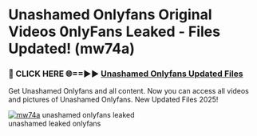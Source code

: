 # Unashamed Onlyfans Original Videos 0nlyFans Leaked - Files Updated! (mw74a)

<h3>🔴 CLICK HERE 🌐==►► <a href="https://tinyurl.com/ms9xzufz" rel="nofollow">Unashamed Onlyfans Updated Files</a></h3>

Get Unashamed Onlyfans and all content. Now you can access all videos and pictures of Unashamed Onlyfans. New Updated Files 2025!

[![mw74a](https://i.imgur.com/NaUBvic.gif)](https://tinyurl.com/ms9xzufz)
unashamed onlyfans leaked<br>
unashamed leaked onlyfans